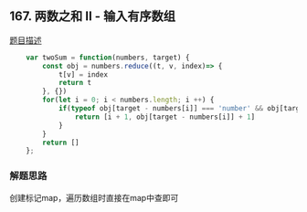 ## 167. 两数之和 II - 输入有序数组

[题目描述](https://leetcode-cn.com/problems/two-sum-ii-input-array-is-sorted/)


```javascript
    var twoSum = function(numbers, target) {
        const obj = numbers.reduce((t, v, index)=> {
            t[v] = index
            return t
        }, {})
        for(let i = 0; i < numbers.length; i ++) {
            if(typeof obj[target - numbers[i]] === 'number' && obj[target - numbers[i]] !== i) {
                return [i + 1, obj[target - numbers[i]] + 1]
            }
        }
        return []
    };
```

### 解题思路
创建标记map，遍历数组时直接在map中查即可